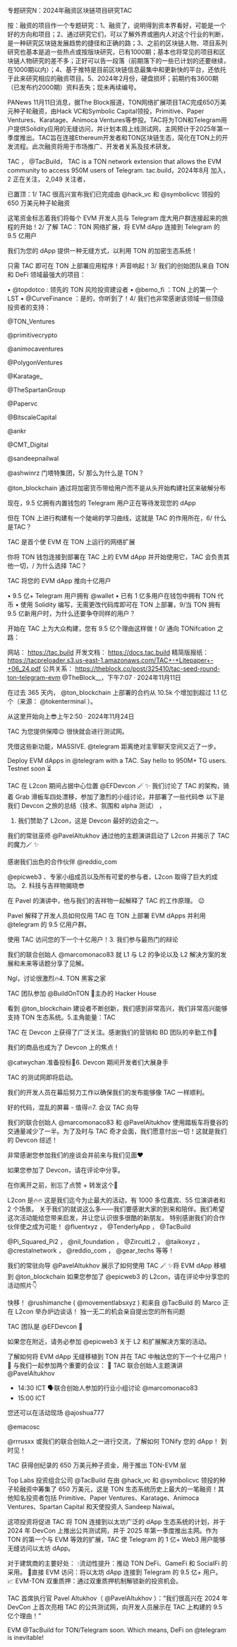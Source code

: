 专题研究N：2024年融资区块链项目研究TAC




按：融资的项目作一个专题研究：1、融资了，说明得到资本界看好，可能是一个好的方向和项目；2、通过研究它们，可以了解外界或圈内人对这个行业的判断，是一种研究区块链发展趋势的捷径和正确的路；3、之前的区块链人物、项目系列研究也基本是追一些热点或按版块研究，已有1000期；基本也将常见的项目和区块链人物研究的差不多；正好可以告一段落（前期落下的一些已计划的还要继续，在1000期以内）；4、基于推特是目前区块链信息最集中和更新快的平台，还依托于此来研究相应的融资项目。5、2024年2月份，硬盘损坏；前期约有3600期（已发布约2000期）资料丢失；现未再续编号。

PANews 11月11日消息，据The Block报道，TON网络扩展项目TAC完成650万美元种子轮融资，由Hack VC和Symbolic Capital领投，Primitive、Paper Ventures、Karatage、Animoca Ventures等参投。TAC将为TON和Telegram用户提供Solidity应用的无缝访问，并计划本周上线测试网，主网预计于2025年第一季度推出。TAC旨在连接Ethereum开发者和TON区块链生态，简化在TON上的开发流程。此次融资将用于市场推广、开发者关系及技术研发。

TAC
，
@TacBuild，
TAC is a TON network extension that allows the EVM community to access 950M users of Telegram.
tac.build，2024年8月 加入，
2 正在关注，
2,049 关注者，


已置顶：1/ TAC 很高兴宣布我们已完成由
@hack_vc
和
@symbolicvc
领投的 650 万美元种子轮融资

这笔资金标志着我们将每个 EVM 开发人员与 Telegram 庞大用户群连接起来的旅程的开始！2/ 了解 TAC：TON 网络扩展，将 EVM dApp 连接到 Telegram 的 9.5 亿用户

我们为您的 dApp 提供一种无缝方式，以利用 TON 的加密生态系统！

只需 TAC 即可在 TON 上部署应用程序！声音响起！3/ 我们的创始团队来自 TON 和 DeFi 领域最强大的项目：

• 
@topdotco
 : 领先的 TON 风险投资建设者
• 
@bemo_fi
 ：TON 上的第一个 LST
• 
@CurveFinance
 ：是的，你听到了！4/ 我们也非常感谢该领域一些顶级投资者的支持：

@TON_Ventures
 
@primitivecrypto
 
@animocaventures
 
@PolygonVentures
 
@Karatage_
 
@TheSpartanGroup
 
@Papervc
 
@BitscaleCapital
 
@ankr
 
@CMT_Digital
 
@sandeepnailwal
 
@ashwinrz
门塔特集团，5/ 那么为什么是 TON？

@ton_blockchain
通过将加密货币带给用户而不是从头开始构建社区来破解分布

现在，9.5 亿拥有内置钱包的 Telegram 用户正在等待发现您的 dApp

但在 TON 上进行构建有一个陡峭的学习曲线，这就是 TAC 的作用所在，6/ 什么是TAC？

TAC 是首个使 EVM 在 TON 上运行的网络扩展

你将 TON 钱包连接到部署在 TAC 上的 EVM dApp 并开始使用它，TAC 会负责其他一切，/ 为什么选择 TAC？

TAC 将您的 EVM dApp 推向十亿用户

• 9.5 亿+ Telegram 用户拥有 @wallet
• 已有 1 亿多用户在钱包中拥有 TON 代币
• 使用 Solidity 编写，无需更改代码库即可在 TON 上部署，9/当 TON 拥有 9.5 亿新用户时，为什么还要争夺同样的用户？

开始在 TAC 上为大众构建，您有 9.5 亿个理由这样做！0/ 通向 TONifcation 之路：

网站： https://tac.build
开发文档： https://docs.tac.build
精简版报纸： https://tacpreloader.s3.us-east-1.amazonaws.com/TAC+-+Litepaper+-+06_24.pdf
公共关系： https://theblock.co/post/325410/tac-seed-round-ton-telegram-evm 
@TheBlock__，下午7:07 · 2024年11月11日

在过去 365 天内， 
@ton_blockchain
上部署的合约从 10.5k 个增加到超过 1.1 亿个（来源： 
@tokenterminal
 ）。

从这里开始向上😎上午2:50 · 2024年11月24日

TAC 为您提供保障😉
很快就会进行测试网。

凭借这些新功能，MASSIVE. 
@telegram
距离绝对主宰聊天空间又近了一步。

Deploy EVM dApps in 
@telegram
 with a TAC. Say hello to 950M+ TG users.
Testnet soon ⏳

TAC 在 L2con 期间占据中心位置
@EFDevcon
 🪄 ✨
我们讨论了 TAC 的架构，骑着 Grab 滑板车四处漂移，参加了激烈的小组讨论，并部署了一些代码😎
以下是我们 Devcon 之旅的总结（技术、氛围和 alpha 测试） ，
1. 我们赞助了 L2con，这是 Devcon 最好的边会之一。

我们的常驻巫师
@PavelAltukhov
通过他的主题演讲启动了 L2con 并揭示了 TAC 的魔力🪄 ✨

感谢我们出色的合作伙伴
@reddio_com
 
@epicweb3
 、专家小组成员以及所有可爱的参与者，L2con 取得了巨大的成功。
2. 科技与吉祥物揭晓😎

在 Pavel 的演讲中，他与我们的吉祥物一起解释了 TAC 的工作原理。 😉

Pavel 解释了开发人员如何仅用 TAC 在 TON 上部署 EVM dApps 并利用
@telegram
的 9.5 亿用户群。

使用 TAC 访问您的下一个十亿用户！3. 我们参与最热门的辩论

我们的联合创始人
@marcomonaco83
就 L1 与 L2 的争论以及 L2 解决方案的发展和未来等话题分享了见解。

Ngl，讨论很激烈🔥4. TON 黑客之家

TAC 团队参加
@BuildOnTON
👋主办的 Hacker House

看到
@ton_blockchain
建设者不断创新，我们感到非常高兴，我们非常高兴能够支持 TON 生态系统。5.主角能量：TAC

TAC 在 Devcon 上获得了广泛关注。感谢我们的营销和 BD 团队的辛勤工作🫡

我们的商品也成为了 Devcon 上的焦点！

@catwychan
准备投标🤭6. Devcon 期间开发者们大展身手

TAC 的测试网即将启动。

我们的开发人员在幕后努力工作以确保我们的发布能够像 TAC 一样顺利。

好的代码，混乱的屏幕 - 值得🔥7. 会议 TAC 向导

我们的联合创始人
@marcomonaco83
和
@PavelAltukhov
使用踏板车将曼谷的交通量减少了一半。为了及时与 TAC 奇才会面，我们愿意付出一切！这就是我们的 Devcon 综述！

非常感谢您参加我们的座谈会并前来与我们见面❤️

如果您参加了 Devcon，请在评论中分享。

在你离开之前，别忘了点赞 + 转发这个🧵

L2con 是🔥🔥
这是我们迄今为止最大的活动，有 1000 多位嘉宾、55 位演讲者和 2 个场景。
关于我们的就说这么多——我们要感谢大家的到来和陪伴。我们希望这次活动能给您带来启发，并让您认识很多很酷的新朋友。
特别感谢我们的合作伙伴使之成为可能！ 
@fluentxyz
 ， 
@TenderlyApp
 ， 
@TacBuild
 
@Pi_Squared_Pi2
 ， 
@nil_foundation
 ， 
@ZircuitL2
 ， 
@taikoxyz
 ， 
@crestalnetwork
 ， 
@reddio_com
 ， 
@gear_techs
等等！

我们的常驻向导
@PavelAltukhov
展示了如何使用 TAC 🪄 ✨将 EVM dApp 移植到
@ton_blockchain
如果您参加了
@epicweb3
的 L2con，请在评论中分享您的活动照片👇

快移！
@rushimanche
 ( 
@movementlabsxyz
 ) 和来自
@TacBuild
的 Marco 正在 L2con 举办炉边谈话！
独一无二的机会亲自提出您的所有问题

TAC 团队是
@EFDevcon
 🫡

如果您在附近，请务必参加
@epicweb3
关于 L2 和扩展解决方案的活动。

了解如何将 EVM dApp 无缝移植到 TON 并在 TAC 中触达您的下一个十亿用户！ 🤌
与我们一起参加两个重要的会议：
🎤 TAC 联合创始人主题演讲
@PavelAltukhov
 - 14:30 ICT
🗣联合创始人参加的行业小组讨论
@marcomonaco83
 - 15:00 ICT

您还可以在活动现场
@ajoshua777
 
@emacosc
 
@rrrusxx
或我们的联合创始人之一进行交流，了解如何 TONify 您的 dApp！
到时见！ 

TAC 获得创纪录的 650 万美元种子资金，用于推出 TON-EVM 层

Top Labs 投资组合公司
@TacBuild
在由
@hack_vc
和
@symbolicvc
领投的种子轮融资中筹集了 650 万美元，这是 TON 生态系统历史上最大的一笔融资！其他知名投资者包括 Primitive、Paper Ventures、Karatage、Animoca Ventures、Spartan Capital 和天使投资人 Sandeep Naiwal。

这项投资将促进 TAC 将 TON 连接到以太坊广泛的 dApp 生态系统的计划，并于 2024 年 DevCon 上推出公共测试网，并于 2025 年第一季度推出主网。作为 TON 的第一个与 EVM 等效的扩展，TAC 使 Telegram 的 1 亿+ Web3 用户能够无缝访问以太坊 dApp。

对于建筑商的主要好处：
💧流动性提升：推动 TON DeFi、GameFi 和 SocialFi 的采用。
🔗直接 EVM 访问：将以太坊 dApp 连接到 Telegram 的 9.5 亿+ 用户。
📈 EVM-TON 双重质押：通过双重质押机制解锁新的投资机会。

TAC 首席执行官 Pavel Altukhov（ 
@PavelAltukhov
 ）：“我们很高兴在 2024 年 DevCon 上首次亮相 TAC 的公共测试网，向开发人员展示在 TAC 上构建的 9.5 亿个理由！”

EVM 
@TacBuild
 for TON/Telegram soon. Which means, DeFi on 
@telegram
 is inevitable!
